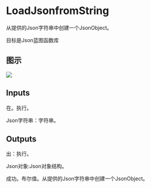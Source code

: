 # LoadJsonfromString

从提供的Json字符串中创建一个JsonObject。

目标是Json蓝图函数库

## 图示

![]($-20221218-19370820.png)

## Inputs

在。执行。

Json字符串：字符串。  

## Outputs

出：执行。

Json对象:Json对象结构。

成功。布尔值。从提供的Json字符串中创建一个JsonObject。
